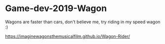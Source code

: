 # Game-dev-2019-Wagon
Wagons are faster than cars, don't believe me, try riding in my speed wagon :)



https://imaginewagonsthemusicalfilm.github.io/Wagon-Rider/
